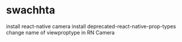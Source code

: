 # swachhta

install react-native camera
install deprecated-react-native-prop-types
change name of viewproptype in RN Camera 

